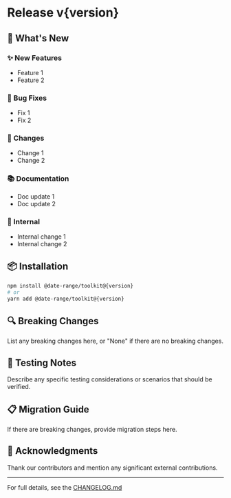 # Release v{version}

## 🎉 What's New

### ✨ New Features

- Feature 1
- Feature 2

### 🐛 Bug Fixes

- Fix 1
- Fix 2

### 🔄 Changes

- Change 1
- Change 2

### 📚 Documentation

- Doc update 1
- Doc update 2

### 🔧 Internal

- Internal change 1
- Internal change 2

## 📦 Installation

```bash
npm install @date-range/toolkit@{version}
# or
yarn add @date-range/toolkit@{version}
```

## 🔍 Breaking Changes

List any breaking changes here, or "None" if there are no breaking changes.

## 🧪 Testing Notes

Describe any specific testing considerations or scenarios that should be verified.

## 📋 Migration Guide

If there are breaking changes, provide migration steps here.

## 🙏 Acknowledgments

Thank our contributors and mention any significant external contributions.

---

For full details, see the [CHANGELOG.md](CHANGELOG.md)
